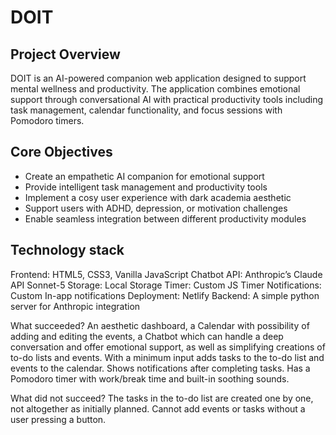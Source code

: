 # DOIT

## Project Overview 

DOIT is an AI-powered companion web application designed to support mental wellness and productivity. The application combines emotional support through conversational AI with practical productivity tools including task management, calendar functionality, and focus sessions with Pomodoro timers.

## Core Objectives 
* Create an empathetic AI companion for emotional support
* Provide intelligent task management and productivity tools
* Implement a cosy user experience with dark academia aesthetic
* Support users with ADHD, depression, or motivation challenges
* Enable seamless integration between different productivity modules
  
## Technology stack
Frontend: HTML5, CSS3, Vanilla JavaScript
Chatbot API: Anthropic’s Claude API Sonnet-5
Storage: Local Storage
Timer: Custom JS Timer
Notifications: Custom In-app notifications
Deployment: Netlify
Backend: A simple python server for Anthropic integration

What succeeded?
	An aesthetic dashboard, a Calendar with possibility of adding and editing the events, a Chatbot which can handle a deep conversation and offer emotional support, as well as simplifying creations of to-do lists and events. With a minimum input adds tasks to the to-do list and events to the calendar. Shows notifications after completing tasks.
Has a Pomodoro timer with work/break time and built-in soothing sounds. 

What did not succeed? The tasks in the to-do list are created one by one, not altogether as initially planned. Cannot add events or tasks without a user pressing a button. 
